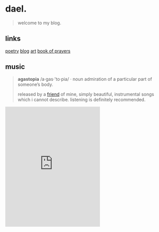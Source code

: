 # dael.

> welcome to my blog.

## links

[poetry](poetry/index.html)
[blog](blog/index.html)
[art](art/index.html)
[book of prayers](prayers/index.html)

## music

> **agastopia**
> /a·gas·'to·pia/ · noun
> admiration of a particular part of someone’s body.
>
> released by a [friend](https://instagram.com/xav.welch) of mine, simply beautiful, instrumental songs which i cannot describe. listening is definitely recommended.

<iframe src="https://open.spotify.com/embed/album/6ulRhuM3mkosugX9g1gOCZ" width="300" height="380" frameborder="0" allowtransparency="true" allow="encrypted-media"></iframe>